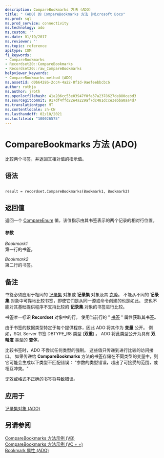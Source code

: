 ```yaml
---
description: CompareBookmarks 方法 (ADO)
title: " (ADO) 的 CompareBookmarks 方法 |Microsoft Docs"
ms.prod: sql
ms.prod_service: connectivity
ms.technology: ado
ms.custom: ''
ms.date: 01/19/2017
ms.reviewer: ''
ms.topic: reference
apitype: COM
f1_keywords:
- CompareBookmarks
- Recordset20::CompareBookmarks
- Recordset20::raw_CompareBookmarks
helpviewer_keywords:
- CompareBookmarks method [ADO]
ms.assetid: d0b64286-2cc4-4a22-8f1d-9aefeebbcbc6
author: rothja
ms.author: jroth
ms.openlocfilehash: 41a286cc53e03947f0fa37a2378627de880cebd3
ms.sourcegitcommit: 917df4ffd22e4a229af7dc481dcce3ebba0aa4d7
ms.translationtype: MT
ms.contentlocale: zh-CN
ms.lasthandoff: 02/10/2021
ms.locfileid: "100026575"
---
```

# <a name="comparebookmarks-method-ado"></a>CompareBookmarks 方法 (ADO)
比较两个书签，并返回其相对值的指示值。  
  
## <a name="syntax"></a>语法  
  
```  
  
result = recordset.CompareBookmarks(Bookmark1, Bookmark2)  
```  
  
## <a name="return-value"></a>返回值  
 返回一个 [CompareEnum](./compareenum.md) 值，该值指示由其书签表示的两个记录的相对行位置。  
  
#### <a name="parameters"></a>参数  
 *Bookmark1*  
 第一行的书签。  
  
 *Bookmark2*  
 第二行的书签。  
  
## <a name="remarks"></a>备注  
 书签必须应用于相同的 [记录集](./recordset-object-ado.md) 对象或 **记录集** 对象及其 [克隆](./clone-method-ado.md)。 不能从不同的 **记录集** 对象中可靠地比较书签，即使它们是从同一源或命令创建的也是如此。 您也不能对其基础提供程序不支持比较的 **记录集** 对象的书签进行比较。  
  
 书签唯一标识 **Recordset** 对象中的行。 使用当前行的 " [书签](./bookmark-property-ado.md) " 属性获取其书签。  
  
 由于书签的数据类型特定于每个提供程序，因此 ADO 将其作为 **变量** 公开。 例如，SQL Server 书签 DBTYPE_R8 类型 (**双重**) 。 ADO 将此类型公开为具有 **双精度** 类型的 **变体**。  
  
 比较书签时，ADO 不尝试任何类型的强制。 这些值只传递到进行比较的访问接口。 如果传递给 **CompareBookmarks** 方法的书签存储在不同类型的变量中，则它可能会生成以下类型不匹配错误： "参数的类型错误，超出了可接受的范围，或相互冲突。"  
  
 无效或格式不正确的书签将导致错误。  
  
## <a name="applies-to"></a>应用于  
 [记录集对象 (ADO)](./recordset-object-ado.md)  
  
## <a name="see-also"></a>另请参阅  
 [CompareBookmarks 方法示例 (VB) ](./comparebookmarks-method-example-vb.md)   
 [CompareBookmarks 方法示例 (VC + +) ](./comparebookmarks-method-example-vc.md)   
 [Bookmark 属性 (ADO)](./bookmark-property-ado.md)